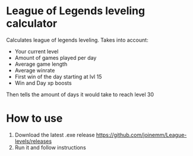 # League of Legends leveling calculator

Calculates league of legends leveling.
Takes into account:
  - Your current level
  - Amount of games played per day
  - Average game length
  - Average winrate
  - First win of the day starting at lvl 15
  - Win and Day xp boosts
  
Then tells the amount of days it would take to reach level 30

# How to use

1. Download the latest .exe release
  https://github.com/joinemm/League-levels/releases
2. Run it and follow instructions
